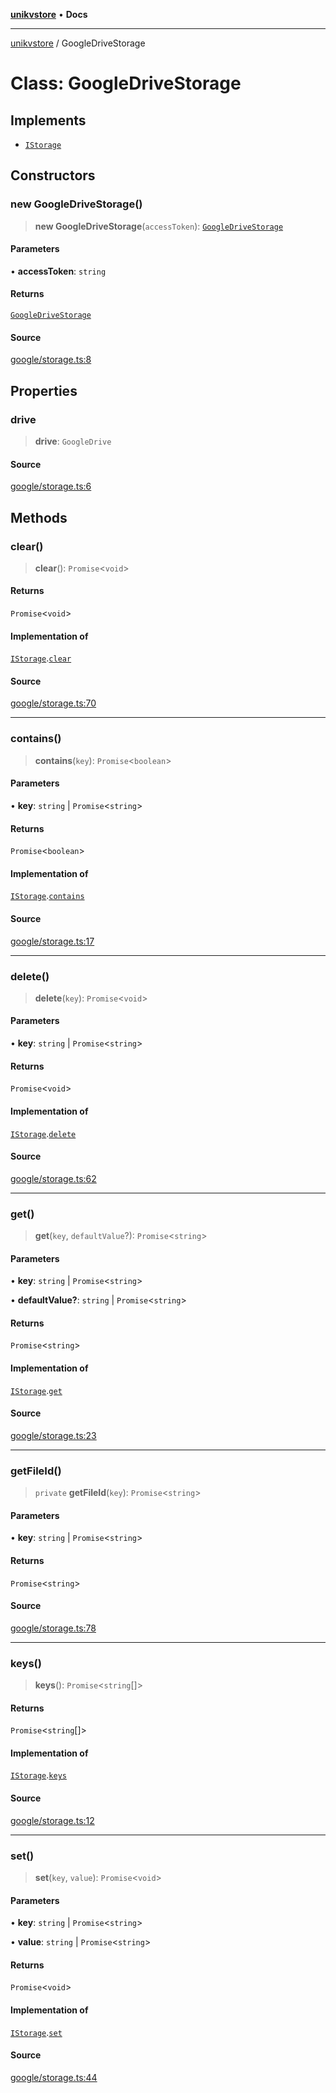 [**unikvstore**](../README.md) • **Docs**

***

[unikvstore](../globals.md) / GoogleDriveStorage

# Class: GoogleDriveStorage

## Implements

- [`IStorage`](../interfaces/IStorage.md)

## Constructors

### new GoogleDriveStorage()

> **new GoogleDriveStorage**(`accessToken`): [`GoogleDriveStorage`](GoogleDriveStorage.md)

#### Parameters

• **accessToken**: `string`

#### Returns

[`GoogleDriveStorage`](GoogleDriveStorage.md)

#### Source

[google/storage.ts:8](https://github.com/ivanzzeth/unikvstore/blob/845c3ab29b210f471f813e2c89f72934b47de796/src/google/storage.ts#L8)

## Properties

### drive

> **drive**: `GoogleDrive`

#### Source

[google/storage.ts:6](https://github.com/ivanzzeth/unikvstore/blob/845c3ab29b210f471f813e2c89f72934b47de796/src/google/storage.ts#L6)

## Methods

### clear()

> **clear**(): `Promise`\<`void`\>

#### Returns

`Promise`\<`void`\>

#### Implementation of

[`IStorage`](../interfaces/IStorage.md).[`clear`](../interfaces/IStorage.md#clear)

#### Source

[google/storage.ts:70](https://github.com/ivanzzeth/unikvstore/blob/845c3ab29b210f471f813e2c89f72934b47de796/src/google/storage.ts#L70)

***

### contains()

> **contains**(`key`): `Promise`\<`boolean`\>

#### Parameters

• **key**: `string` \| `Promise`\<`string`\>

#### Returns

`Promise`\<`boolean`\>

#### Implementation of

[`IStorage`](../interfaces/IStorage.md).[`contains`](../interfaces/IStorage.md#contains)

#### Source

[google/storage.ts:17](https://github.com/ivanzzeth/unikvstore/blob/845c3ab29b210f471f813e2c89f72934b47de796/src/google/storage.ts#L17)

***

### delete()

> **delete**(`key`): `Promise`\<`void`\>

#### Parameters

• **key**: `string` \| `Promise`\<`string`\>

#### Returns

`Promise`\<`void`\>

#### Implementation of

[`IStorage`](../interfaces/IStorage.md).[`delete`](../interfaces/IStorage.md#delete)

#### Source

[google/storage.ts:62](https://github.com/ivanzzeth/unikvstore/blob/845c3ab29b210f471f813e2c89f72934b47de796/src/google/storage.ts#L62)

***

### get()

> **get**(`key`, `defaultValue`?): `Promise`\<`string`\>

#### Parameters

• **key**: `string` \| `Promise`\<`string`\>

• **defaultValue?**: `string` \| `Promise`\<`string`\>

#### Returns

`Promise`\<`string`\>

#### Implementation of

[`IStorage`](../interfaces/IStorage.md).[`get`](../interfaces/IStorage.md#get)

#### Source

[google/storage.ts:23](https://github.com/ivanzzeth/unikvstore/blob/845c3ab29b210f471f813e2c89f72934b47de796/src/google/storage.ts#L23)

***

### getFileId()

> `private` **getFileId**(`key`): `Promise`\<`string`\>

#### Parameters

• **key**: `string` \| `Promise`\<`string`\>

#### Returns

`Promise`\<`string`\>

#### Source

[google/storage.ts:78](https://github.com/ivanzzeth/unikvstore/blob/845c3ab29b210f471f813e2c89f72934b47de796/src/google/storage.ts#L78)

***

### keys()

> **keys**(): `Promise`\<`string`[]\>

#### Returns

`Promise`\<`string`[]\>

#### Implementation of

[`IStorage`](../interfaces/IStorage.md).[`keys`](../interfaces/IStorage.md#keys)

#### Source

[google/storage.ts:12](https://github.com/ivanzzeth/unikvstore/blob/845c3ab29b210f471f813e2c89f72934b47de796/src/google/storage.ts#L12)

***

### set()

> **set**(`key`, `value`): `Promise`\<`void`\>

#### Parameters

• **key**: `string` \| `Promise`\<`string`\>

• **value**: `string` \| `Promise`\<`string`\>

#### Returns

`Promise`\<`void`\>

#### Implementation of

[`IStorage`](../interfaces/IStorage.md).[`set`](../interfaces/IStorage.md#set)

#### Source

[google/storage.ts:44](https://github.com/ivanzzeth/unikvstore/blob/845c3ab29b210f471f813e2c89f72934b47de796/src/google/storage.ts#L44)
